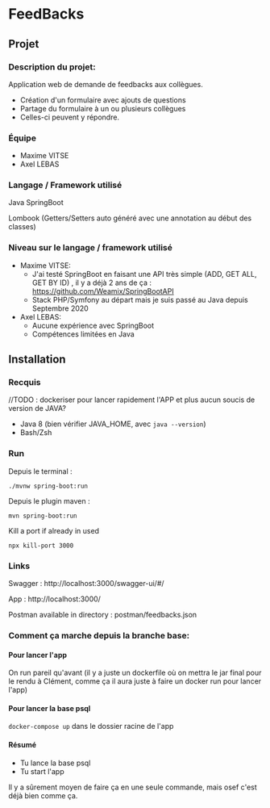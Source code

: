 # FeedBacks

## Projet

### Description du projet:

Application web de demande de feedbacks aux collègues.

- Création d'un formulaire avec ajouts de questions
- Partage du formulaire à un ou plusieurs collègues
- Celles-ci peuvent y répondre.

### Équipe

- Maxime VITSE
- Axel LEBAS

### Langage / Framework utilisé

Java SpringBoot

Lombook (Getters/Setters auto généré avec une annotation au début des classes)

### Niveau sur le langage / framework utilisé

- Maxime VITSE:
    - J'ai testé SpringBoot en faisant une API très simple (ADD, GET ALL, GET BY ID) , il y a déjà 2 ans de ça : https://github.com/Weamix/SpringBootAPI 
    - Stack PHP/Symfony au départ mais je suis passé au Java depuis Septembre 2020
- Axel LEBAS:
    - Aucune expérience avec SpringBoot
    - Compétences limitées en Java

## Installation

### Recquis

//TODO : dockeriser pour lancer rapidement l'APP et plus aucun soucis de version de JAVA?
- Java 8 (bien vérifier JAVA_HOME, avec `java --version`)
- Bash/Zsh

### Run

Depuis le terminal :
```
./mvnw spring-boot:run
```

Depuis le plugin maven :
```
mvn spring-boot:run
```

Kill a port if already in used
```
npx kill-port 3000
```

### Links

Swagger : http://localhost:3000/swagger-ui/#/

App : http://localhost:3000/

Postman available in directory : postman/feedbacks.json

### Comment ça marche depuis la branche base:

#### Pour lancer l'app

On run pareil qu'avant (il y a juste un dockerfile où on mettra le jar final pour le rendu à Clément, comme ça il aura juste à faire un docker run pour lancer l'app)

#### Pour lancer la base psql

`docker-compose up` dans le dossier racine de l'app

#### Résumé

- Tu lance la base psql
- Tu start l'app

Il y a sûrement moyen de faire ça en une seule commande, mais osef c'est déjà bien comme ça.